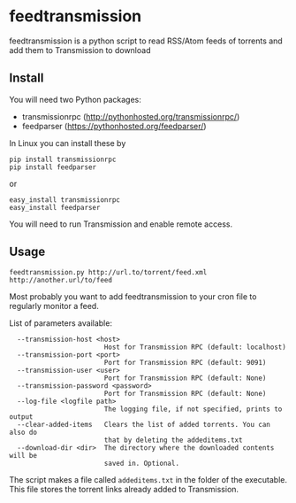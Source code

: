# feedtransmission
feedtransmission is a python script to read RSS/Atom feeds of torrents and add them to Transmission to download

## Install

You will need two Python packages:
* transmissionrpc (http://pythonhosted.org/transmissionrpc/)
* feedparser (https://pythonhosted.org/feedparser/)

In Linux you can install these by
```
pip install transmissionrpc
pip install feedparser
```
or
```
easy_install transmissionrpc
easy_install feedparser
```

You will need to run Transmission and enable remote access.

## Usage

```
feedtransmission.py http://url.to/torrent/feed.xml http://another.url/to/feed
```

Most probably you want to add feedtransmission to your cron file to regularly monitor a feed.

List of parameters available:
```
  --transmission-host <host>
                        Host for Transmission RPC (default: localhost)
  --transmission-port <port>
                        Port for Transmission RPC (default: 9091)
  --transmission-user <user>
                        Port for Transmission RPC (default: None)
  --transmission-password <password>
                        Port for Transmission RPC (default: None)
  --log-file <logfile path>
                        The logging file, if not specified, prints to output
  --clear-added-items   Clears the list of added torrents. You can also do
                        that by deleting the addeditems.txt
  --download-dir <dir>  The directory where the downloaded contents will be
                        saved in. Optional.
```


The script makes a file called `addeditems.txt` in the folder of the executable. This file stores the torrent links already added to Transmission.